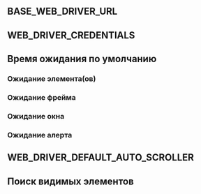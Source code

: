 
## BASE_WEB_DRIVER_URL

## WEB_DRIVER_CREDENTIALS

## Время ожидания по умолчанию

### Ожидание элемента(ов)

### Ожидание фрейма

### Ожидание окна

### Ожидание алерта

## WEB_DRIVER_DEFAULT_AUTO_SCROLLER

## Поиск видимых элементов